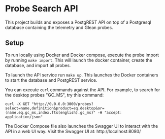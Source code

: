 # Probe Search API

This project builds and exposes a PostgREST API on top of a Postgresql
database containing the telemetry and Glean probes.

## Setup

To run locally using Docker and Docker compose, execute the probe import by
running `make import`. This will launch the docker container, create the
database, and import all probes.

To launch the API service run `make up`. This launches the Docker containers
to start the database and PostgREST service.

You can execute `curl` commands against the API. For example, to search for
the desktop probes "GC_MS", try this command:

    curl -X GET "http://0.0.0.0:3000/probes?select=name,definition&product=eq.desktop&or=(name.eq.gc_ms,index.fts(english).gc_ms)" -H "accept: application/json"

The Docker Compose file also launches the Swagger UI to interact with the API
in a web UI way. Visit the Swagger UI at: http://localhost:8080/
